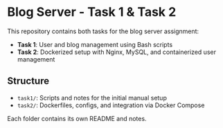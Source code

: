 # Blog Server - Task 1 & Task 2

This repository contains both tasks for the blog server assignment:

- **Task 1**: User and blog management using Bash scripts
- **Task 2**: Dockerized setup with Nginx, MySQL, and containerized user management

## Structure

- `task1/`: Scripts and notes for the initial manual setup
- `task2/`: Dockerfiles, configs, and integration via Docker Compose

Each folder contains its own README and notes.
